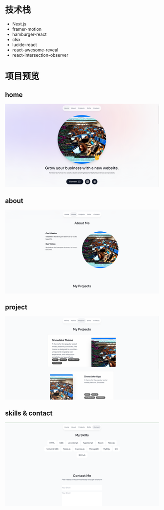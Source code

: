 # 技术栈

- Next.js
- framer-motion
- hamburger-react
- clsx
- lucide-react
- react-awesome-reveal
- react-intersection-observer

# 项目预览

## home

![home](https://raw.githubusercontent.com/ShihaoHuang310/cloundImg/main/imgData/home.png)

## about

![about](https://raw.githubusercontent.com/ShihaoHuang310/cloundImg/main/imgData/about.png)

## project

![project](https://raw.githubusercontent.com/ShihaoHuang310/cloundImg/main/imgData/project.png)

## skills & contact

![skills & contact](https://raw.githubusercontent.com/ShihaoHuang310/cloundImg/main/imgData/skills.png)
